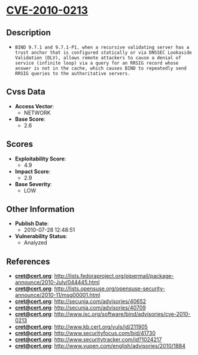 
# [CVE-2010-0213](http://lists.fedoraproject.org/pipermail/package-announce/2010-July/044445.html)

## Description

- `BIND 9.7.1 and 9.7.1-P1, when a recursive validating server has a trust anchor that is configured statically or via DNSSEC Lookaside Validation (DLV), allows remote attackers to cause a denial of service (infinite loop) via a query for an RRSIG record whose answer is not in the cache, which causes BIND to repeatedly send RRSIG queries to the authoritative servers.`

## Cvss Data

- **Access Vector**:
  - NETWORK
- **Base Score**:
  - 2.6

## Scores

- **Exploitability Score**:
  - 4.9
- **Impact Score**:
  - 2.9
- **Base Severity**:
  - LOW

## Other Information

- **Publish Date**:
  - 2010-07-28 12:48:51
- **Vulnerability Status**:
  - Analyzed

## References

- **cret@cert.org**: http://lists.fedoraproject.org/pipermail/package-announce/2010-July/044445.html
- **cret@cert.org**: http://lists.opensuse.org/opensuse-security-announce/2010-11/msg00001.html
- **cret@cert.org**: http://secunia.com/advisories/40652
- **cret@cert.org**: http://secunia.com/advisories/40709
- **cret@cert.org**: http://www.isc.org/software/bind/advisories/cve-2010-0213
- **cret@cert.org**: http://www.kb.cert.org/vuls/id/211905
- **cret@cert.org**: http://www.securityfocus.com/bid/41730
- **cret@cert.org**: http://www.securitytracker.com/id?1024217
- **cret@cert.org**: http://www.vupen.com/english/advisories/2010/1884
